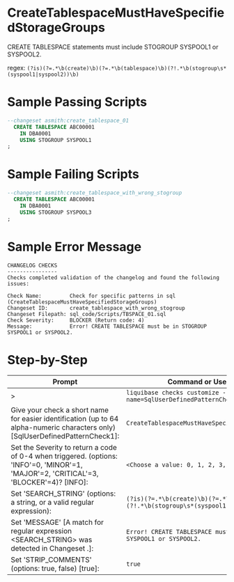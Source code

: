 # CreateTablespaceMustHaveSpecifiedStorageGroups

CREATE TABLESPACE statements must include STOGROUP SYSPOOL1 or SYSPOOL2.

regex: `(?is)(?=.*\b(create)\b)(?=.*\b(tablespace)\b)(?!.*\b(stogroup\s*(syspool1|syspool2))\b)`

# Sample Passing Scripts
``` sql
--changeset asmith:create_tablespace_01
  CREATE TABLESPACE ABC00001
    IN DBA0001
    USING STOGROUP SYSPOOL1
;
```

# Sample Failing Scripts
``` sql
--changeset asmith:create_tablespace_with_wrong_stogroup
  CREATE TABLESPACE ABC00001
    IN DBA0001
    USING STOGROUP SYSPOOL3
;
```

# Sample Error Message
``` 
CHANGELOG CHECKS
----------------
Checks completed validation of the changelog and found the following issues:

Check Name:         Check for specific patterns in sql (CreateTablespaceMustHaveSpecifiedStorageGroups)
Changeset ID:       create_tablespace_with_wrong_stogroup
Changeset Filepath: sql_code/Scripts/TBSPACE_01.sql
Check Severity:     BLOCKER (Return code: 4)
Message:            Error! CREATE TABLESPACE must be in STOGROUP SYSPOOL1 or SYSPOOL2.
```

# Step-by-Step
| Prompt | Command or User Input |
| ------ | ----------------------|
| > | `liquibase checks customize --check-name=SqlUserDefinedPatternCheck` |
| Give your check a short name for easier identification (up to 64 alpha-numeric characters only) [SqlUserDefinedPatternCheck1]: | `CreateTablespaceMustHaveSpecifiedStorageGroups` |
| Set the Severity to return a code of 0-4 when triggered. (options: 'INFO'=0, 'MINOR'=1, 'MAJOR'=2, 'CRITICAL'=3, 'BLOCKER'=4)? [INFO]: | `<Choose a value: 0, 1, 2, 3, 4>` |
| Set 'SEARCH_STRING' (options: a string, or a valid regular expression): | `(?is)(?=.*\b(create)\b)(?=.*\b(tablespace)\b)(?!.*\b(stogroup\s*(syspool1\|syspool2))\b)` |
| Set 'MESSAGE' [A match for regular expression <SEARCH_STRING> was detected in Changeset <CHANGESET>.]: | `Error! CREATE TABLESPACE must be in STOGROUP SYSPOOL1 or SYSPOOL2.` |
| Set 'STRIP_COMMENTS' (options: true, false) [true]: | `true` |
